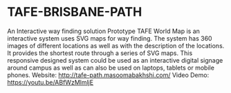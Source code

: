 # TAFE-BRISBANE-PATH
An Interactive way finding solution Prototype 
TAFE World Map is an interactive system uses SVG maps for way finding. The system has 360 images of different locations as well as with the description of the locations. It provides the shortest route through a series of SVG maps. This responsive designed system could be used as an interactive digital signage around campus as well as can also be used on laptops, tablets or mobile phones.
Website: http://tafe-path.masoomabakhshi.com/
Video Demo: https://youtu.be/ABfWzMlmljE
